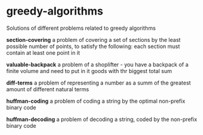 # greedy-algorithms
Solutions of different problems related to greedy algorithms

<b>section-covering</b> a problem of covering a set of sections by the least possible number of points, to satisfy the following: each section must contain at least one point in it

<b>valuable-backpack</b> a problem of a shoplifter - you have a backpack of a finite volume and need to put in it goods with thr biggest total sum

<b>diff-terms</b> a problem of representing a number as a summ of the greatest amount of different natural terms

<b>huffman-coding</b> a problem of coding a string by the optimal non-prefix binary code

<b>huffman-decoding</b> a problem of decoding a string, coded by the non-prefix binary code
